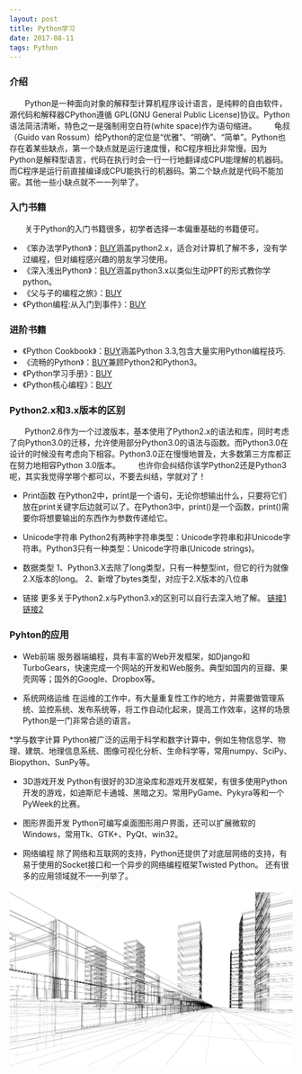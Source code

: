 ```yaml
---
layout: post
title: Python学习
date: 2017-08-11 
tags: Python   
---
```


### 介绍

&#160; &#160; &#160; &#160;Python是一种面向对象的解释型计算机程序设计语言，是纯粹的自由软件，源代码和解释器CPython遵循 GPL(GNU General Public License)协议。Python语法简洁清晰，特色之一是强制用空白符(white space)作为语句缩进。
&#160; &#160; &#160; &#160;龟叔（Guido van Rossum）给Python的定位是“优雅”、“明确”、“简单”。Python也存在着某些缺点，第一个缺点就是运行速度慢，和C程序相比非常慢。因为Python是解释型语言，代码在执行时会一行一行地翻译成CPU能理解的机器码。而C程序是运行前直接编译成CPU能执行的机器码。第二个缺点就是代码不能加密。其他一些小缺点就不一一列举了。

### 入门书籍
&#160; &#160; &#160; &#160;关于Python的入门书籍很多，初学者选择一本偏重基础的书籍便可。
* 《笨办法学Python》：[BUY](https://item.jd.com/11572056.html)涵盖python2.x，适合对计算机了解不多，没有学过编程，但对编程感兴趣的朋友学习使用。
* 《深入浅出Python》：[BUY](https://item.jd.com/10957017.html)涵盖python3.x以类似生动PPT的形式教你学python。
* 《父与子的编程之旅》：[BUY](https://item.jd.com/11576833.html)
* 《Python编程:从入门到事件》：[BUY](https://item.jd.com/11993134.html)

### 进阶书籍
* 《Python Cookbook》：[BUY](https://item.jd.com/11681561.html)涵盖Python 3.3,包含大量实用Python编程技巧.
* 《流畅的Python》：[BUY](https://item.jd.com/12186192.html)兼顾Python2和Python3。
* 《Python学习手册》：[BUY](https://item.jd.com/10599758.html)
* 《Python核心编程》：[BUY](https://item.jd.com/11936238.html)

### Python2.x和3.x版本的区别
&#160; &#160; &#160; &#160;Python2.6作为一个过渡版本，基本使用了Python2.x的语法和库，同时考虑了向Python3.0的迁移，允许使用部分Python3.0的语法与函数。而Python3.0在设计的时候没有考虑向下相容。Python3.0正在慢慢地普及，大多数第三方库都正在努力地相容Python 3.0版本。
&#160; &#160; &#160; &#160;也许你会纠结你该学Python2还是Python3呢，其实我觉得学哪个都可以，不要去纠结，学就对了！

* Print函数
在Python2中，print是一个语句，无论你想输出什么，只要将它们放在print关键字后边就可以了。在Python3中，print()是一个函数，print()需要你将想要输出的东西作为参数传递给它。

* Unicode字符串
Python2有两种字符串类型：Unicode字符串和非Unicode字符串。Python3只有一种类型：Unicode字符串(Unicode strings)。

* 数据类型
1、Python3.X去除了long类型，只有一种整型int，但它的行为就像2.X版本的long。
2、新增了bytes类型，对应于2.X版本的八位串

* 链接
更多关于Python2.x与Python3.x的区别可以自行去深入地了解。
[链接1](http://blog.csdn.net/samxx8/article/details/21535901)
[链接2](http://www.runoob.com/python/python-2x-3x.html)

### Pyhton的应用
* Web前端
服务器端编程，具有丰富的Web开发框架，如Django和TurboGears，快速完成一个网站的开发和Web服务。典型如国内的豆瓣、果壳网等；国外的Google、Dropbox等。

* 系统网络运维
在运维的工作中，有大量重复性工作的地方，并需要做管理系统、监控系统、发布系统等，将工作自动化起来，提高工作效率，这样的场景Python是一门非常合适的语言。

*学与数字计算
Python被广泛的运用于科学和数字计算中，例如生物信息学、物理、建筑、地理信息系统、图像可视化分析、生命科学等，常用numpy、SciPy、Biopython、SunPy等。

* 3D游戏开发
Python有很好的3D渲染库和游戏开发框架，有很多使用Python开发的游戏，如迪斯尼卡通城、黑暗之刃。常用PyGame、Pykyra等和一个PyWeek的比赛。

* 图形界面开发
Python可编写桌面图形用户界面，还可以扩展微软的Windows，常用Tk、GTK+、PyQt、win32。

* 网络编程
除了网络和互联网的支持，Python还提供了对底层网络的支持，有易于使用的Socket接口和一个异步的网络编程框架Twisted Python。
还有很多的应用领域就不一一列举了。

![](/images/posts/2017-08-11/black.png)